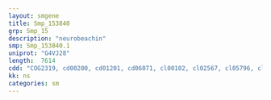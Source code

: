 ```yaml
---
layout: smgene
title: Smp_153840
grp: Smp_15
description: "neurobeachin"
smp: Smp_153840.1
uniprot: "G4VJ28"
length:  7614
cdd: "COG2319, cd00200, cd01201, cd06071, cl00102, cl02567, cl05796, cl10511, cl17171, pfam00400, pfam02138, pfam06469, pfam13385, pfam14844, smart00320, smart01026"
kk: ns
categories: sm
---
```

